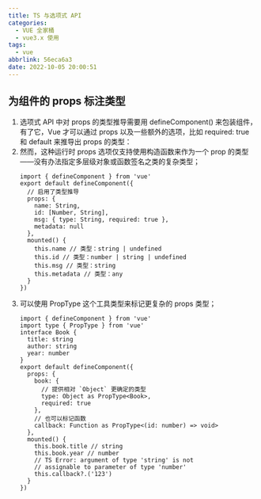 ```yaml
---
title: TS 与选项式 API
categories:
  - VUE 全家桶
  - vue3.x 使用
tags:
  - vue
abbrlink: 56eca6a3
date: 2022-10-05 20:00:51
---
```

## 为组件的 props 标注类型
1. 选项式 API 中对 props 的类型推导需要用  defineComponent() 来包装组件，有了它，Vue 才可以通过  props  以及一些额外的选项，比如  required: true  和  default  来推导出 props 的类型：
2. 然而，这种运行时  props  选项仅支持使用构造函数来作为一个 prop 的类型——没有办法指定多层级对象或函数签名之类的复杂类型；
    ```JS
    import { defineComponent } from 'vue'
    export default defineComponent({
      // 启用了类型推导
      props: {
        name: String,
        id: [Number, String],
        msg: { type: String, required: true },
        metadata: null
      },
      mounted() {
        this.name // 类型：string | undefined
        this.id // 类型：number | string | undefined
        this.msg // 类型：string
        this.metadata // 类型：any
      }
    })
    ```
3. 可以使用  PropType  这个工具类型来标记更复杂的 props 类型；
    ```JS
    import { defineComponent } from 'vue'
    import type { PropType } from 'vue'
    interface Book {
      title: string
      author: string
      year: number
    }
    export default defineComponent({
      props: {
        book: {
          // 提供相对 `Object` 更确定的类型
          type: Object as PropType<Book>,
          required: true
        },
        // 也可以标记函数
        callback: Function as PropType<(id: number) => void>
      },
      mounted() {
        this.book.title // string
        this.book.year // number
        // TS Error: argument of type 'string' is not
        // assignable to parameter of type 'number'
        this.callback?.('123')
      }
    })
    ```